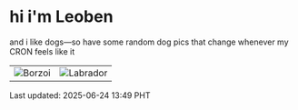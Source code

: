 # hi i'm Leoben

and i like dogs—so have some random dog pics that change whenever my CRON feels like it

|  |  |
|--------|----------|
| ![Borzoi](https://random-dog-vercel.vercel.app/api/random-borzoi?v=1750744168) | ![Labrador](https://random-dog-vercel.vercel.app/api/random-labrador?v=1750744168) |

Last updated: 2025-06-24 13:49 PHT
